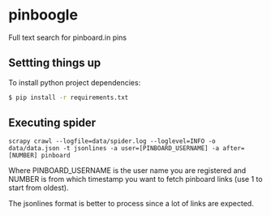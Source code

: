 # pinboogle
Full text search for pinboard.in pins

## Settting things up

To install python project dependencies:
```sh
$ pip install -r requirements.txt
```
## Executing spider

    scrapy crawl --logfile=data/spider.log --loglevel=INFO -o data/data.json -t jsonlines -a user=[PINBOARD_USERNAME] -a after=[NUMBER] pinboard
   
Where PINBOARD_USERNAME is the user name you are registered and NUMBER is from which timestamp you want to fetch pinboard links (use 1 to start from oldest).

The jsonlines format is better to process since a lot of links are expected.
